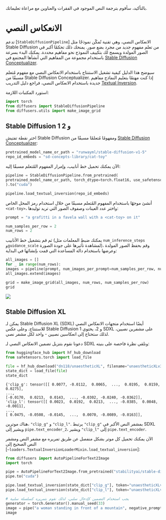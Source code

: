 بالتأكيد، سأقوم بترجمة النص الموجود في الفقرات والعناوين مع مراعاة تعليماتك.

# الانعكاس النصي

تدعم [`StableDiffusionPipeline`] الانعكاس النصي، وهي تقنية تُمكّن نموذجًا مثل Stable Diffusion من تعلم مفهوم جديد من مجرد بضع صور. يمنحك ذلك تحكمًا أكبر في الصور المولدة ويسمح لك بتكييف النموذج نحو مفاهيم محددة. يمكنك البدء بسرعة باستخدام مجموعة من المفاهيم التي أنشأها المجتمع في [Stable Diffusion Conceptualizer](https://huggingface.co/spaces/sd-concepts-library/stable-diffusion-conceptualizer).

سيوضح هذا الدليل كيفية تشغيل الاستنتاج باستخدام الانعكاس النصي مع مفهوم مُتعلم مسبقًا من Stable Diffusion Conceptualizer. إذا كنت مهتمًا بتعليم النماذج مفاهيم جديدة باستخدام الانعكاس النصي، فراجع دليل التدريب [Textual Inversion](../training/text_inversion).

استورد المكتبات اللازمة:

```py
import torch
from diffusers import StableDiffusionPipeline
from diffusers.utils import make_image_grid
```

## Stable Diffusion 1 و 2

اختر نقطة تفتيش Stable Diffusion ومفهومًا مُتعلمًا مسبقًا من [Stable Diffusion Conceptualizer](https://huggingface.co/spaces/sd-concepts-library/stable-diffusion-conceptualizer):

```py
pretrained_model_name_or_path = "runwayml/stable-diffusion-v1-5"
repo_id_embeds = "sd-concepts-library/cat-toy"
```

الآن يمكنك تحميل خط أنابيب، وإمرار المفهوم المُتعلم مسبقًا إليه:

```py
pipeline = StableDiffusionPipeline.from_pretrained(
pretrained_model_name_or_path, torch_dtype=torch.float16, use_safetensors=True
).to("cuda")

pipeline.load_textual_inversion(repo_id_embeds)
```

أنشئ موجهًا باستخدام المفهوم المُتعلم مسبقًا من خلال استخدام رمز المحل الخاص `<cat-toy>`، واختر عدد العينات وصفوف الصور التي تريد توليدها:

```py
prompt = "a grafitti in a favela wall with a <cat-toy> on it"

num_samples_per_row = 2
num_rows = 2
```

ثم قم بتشغيل خط الأنابيب (يمكنك ضبط المعلمات مثل `num_inference_steps` و`guidance_scale` لمشاهدة تأثيرها على جودة الصورة)، وقم بحفظ الصور المولدة وعرضها باستخدام دالة المساعدة التي قمت بإنشائها في البداية:

```py
all_images = []
for _ in range(num_rows):
images = pipeline(prompt, num_images_per_prompt=num_samples_per_row, num_inference_steps=50, guidance_scale=7.5).images
all_images.extend(images)

grid = make_image_grid(all_images, num_rows, num_samples_per_row)
grid
```

<div class="flex justify-center">
<img src="https://huggingface.co/datasets/huggingface/documentation-images/resolve/main/diffusers/textual_inversion_inference.png">
</div>

## Stable Diffusion XL

يمكن لـ Stable Diffusion XL (SDXL) أيضًا استخدام متجهات الانعكاس النصي للاستنتاج. وعلى عكس Stable Diffusion 1 و 2، يحتوي SDXL على مشفرين نصيين، لذلك ستحتاج إلى انعكاسين نصيين - واحد لكل مشفر نصي.

دعونا نقوم بتنزيل تضمين الانعكاس النصي لـ SDXL ونلقي نظرة فاحصة على بنيته:

```py
from huggingface_hub import hf_hub_download
from safetensors.torch import load_file

file = hf_hub_download("dn118/unaestheticXL", filename="unaestheticXLv31.safetensors")
state_dict = load_file(file)
state_dict
```

```
{'clip_g': tensor([[ 0.0077, -0.0112,  0.0065,  ...,  0.0195,  0.0159,  0.0275],
...,
[-0.0170,  0.0213,  0.0143,  ..., -0.0302, -0.0240, -0.0362]],
'clip_l': tensor([[ 0.0023,  0.0192,  0.0213,  ..., -0.0385,  0.0048, -0.0011],
...,
[ 0.0475, -0.0508, -0.0145,  ...,  0.0070, -0.0089, -0.0163]],
```

هناك موترين، `"clip_g"` و `"clip_l"`.
يرتبط `"clip_g"` بمشفر النص الأكبر في SDXL ويشير إلى `pipe.text_encoder_2`، ويشير `"clip_l"` إلى `pipe.text_encoder`.

الآن يمكنك تحميل كل موتر بشكل منفصل عن طريق تمريره مع مشفر النص ومشفر النص الصحيح
إلى [`~loaders.TextualInversionLoaderMixin.load_textual_inversion`]:

```py
from diffusers import AutoPipelineForText2Image
import torch

pipe = AutoPipelineForText2Image.from_pretrained("stabilityai/stable-diffusion-xl-base-1.0", variant="fp16", torch_dtype=torch.float16)
pipe.to("cuda")

pipe.load_textual_inversion(state_dict["clip_g"], token="unaestheticXLv31", text_encoder=pipe.text_encoder_2, tokenizer=pipe.tokenizer_2)
pipe.load_textual_inversion(state_dict["clip_l"], token="unaestheticXLv31", text_encoder=pipe.text_encoder, tokenizer=pipe.tokenizer)

# يجب استخدام التضمين كإدخال سلبي، لذلك نقوم بتمريره كسلسلة سلبية
generator = torch.Generator().manual_seed(33)
image = pipe("a woman standing in front of a mountain", negative_prompt="unaestheticXLv31", generator=generator).images[0]
image
```